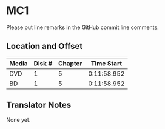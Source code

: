 # MC1

Please put line remarks in the GitHub commit line comments.

## Location and Offset

|Media|Disk #|Chapter|Time Start|
|---|--|--|---|
|DVD|1|5|0:11:58.952|
|BD|1|5|0:11:58.952|

## Translator Notes

None yet.